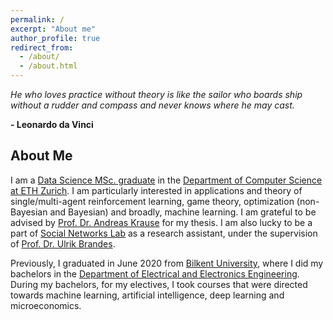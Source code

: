```yaml
---
permalink: /
excerpt: "About me"
author_profile: true
redirect_from: 
  - /about/
  - /about.html
---
```


_He who loves practice without theory is like the sailor who boards ship without a rudder and compass and never knows where he may cast._

**- Leonardo da Vinci**

## About Me

I am a [Data Science MSc. graduate](https://inf.ethz.ch/studies/master/master-ds.html) in the [Department of Computer Science at ETH Zurich](https://inf.ethz.ch). I am particularly interested in applications and theory of single/multi-agent reinforcement learning, game theory, optimization (non-Bayesian and Bayesian) and broadly, machine learning. I am grateful to be advised by [Prof. Dr. Andreas Krause](https://las.inf.ethz.ch/krausea) for my thesis. I am also lucky to be a part of [Social Networks Lab](https://sn.ethz.ch) as a research assistant, under the supervision of [Prof. Dr. Ulrik Brandes](https://sn.ethz.ch/profile.html?persid=239462). 

Previously, I graduated in June 2020 from [Bilkent University](https://w3.bilkent.edu.tr/bilkent/), where I did my bachelors in the [Department of Electrical and Electronics Engineering](https://ee.bilkent.edu.tr/en/). During my bachelors, for my electives, I took courses that were directed towards machine learning, artificial intelligence, deep learning and microeconomics.
